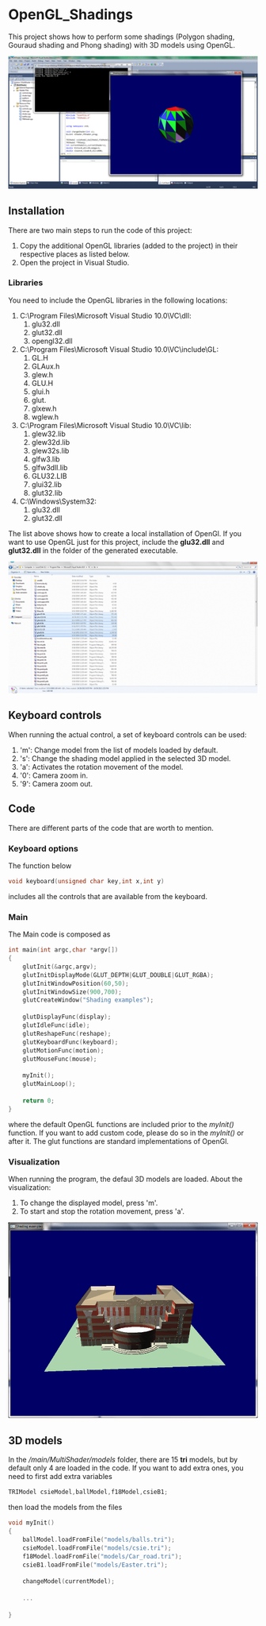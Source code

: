 # OpenGL_Shadings

This project shows how to perform some shadings (Polygon shading, Gouraud shading and Phong shading) with 3D models using OpenGL.

![demo](/images/demo01.gif?raw=true)

## Installation

There are two main steps to run the code of this project:
1. Copy the additional OpenGL libraries (added to the project) in their respective places as listed below.
2. Open the project in Visual Studio. 

### Libraries

You need to include the OpenGL libraries in the following locations:
1. C:\Program Files\Microsoft Visual Studio 10.0\VC\dll:
	1. glu32.dll
	2. glut32.dll
	3. opengl32.dll
2. C:\Program Files\Microsoft Visual Studio 10.0\VC\include\GL:
	1. GL.H
	2. GLAux.h
	3. glew.h
	4. GLU.H
	5. glui.h
	6. glut.
	7. glxew.h
	8. wglew.h
3. C:\Program Files\Microsoft Visual Studio 10.0\VC\lib:
	1. glew32.lib
	2. glew32d.lib
	3. glew32s.lib
	4. glfw3.lib
	5. glfw3dll.lib
	6. GLU32.LIB
	7. glui32.lib
	8. glut32.lib
4. C:\Windows\System32:
	1. glu32.dll
	2. glut32.dll

The list above shows how to create a local installation of OpenGl. If you want to use OpenGL just for this project, include the **glu32.dll** and **glut32.dll** in the folder of the generated executable.

![lib01](/images/lib/demo-lib.gif?raw=true)

## Keyboard controls

When running the actual control, a set of keyboard controls can be used:
1. 'm': Change model from the list of models loaded by default.
2. 's': Change the shading model applied in the selected 3D model.
3. 'a': Activates the rotation movement of the model.
4. '0': Camera zoom in.
5. '9': Camera zoom out.

## Code

There are different parts of the code that are worth to mention.

### Keyboard options

The function below
```c++
void keyboard(unsigned char key,int x,int y)
```
includes all the controls that are available from the keyboard.

### Main

The Main code is composed as
```c++
int main(int argc,char *argv[])
{
    glutInit(&argc,argv);
    glutInitDisplayMode(GLUT_DEPTH|GLUT_DOUBLE|GLUT_RGBA);
    glutInitWindowPosition(60,50);
    glutInitWindowSize(900,700);
    glutCreateWindow("Shading examples");

    glutDisplayFunc(display);
    glutIdleFunc(idle);
    glutReshapeFunc(reshape);
    glutKeyboardFunc(keyboard);
    glutMotionFunc(motion);
    glutMouseFunc(mouse);
    
    myInit();
    glutMainLoop();
        
    return 0;
}
```
where the default OpenGL functions are included prior to the *myInit()* function. If you want to add custom code, please do so in the *myInit()* or after it. The glut functions are standard implementations of OpenGl.

### Visualization

When running the program, the defaul 3D models are loaded. About the visualization:
1. To change the displayed model, press 'm'.
2. To start and stop the rotation movement, press 'a'.

![demo2](/images/demo02.gif?raw=true)

## 3D models

In the */main/MultiShader/models* folder, there are 15 **tri** models, but by default only 4 are loaded in the code. If you want to add extra ones, you need to first add extra variables

```c++
TRIModel csieModel,ballModel,f18Model,csieB1;
```
then load the models from the files
```c++
void myInit()
{
	ballModel.loadFromFile("models/balls.tri");
	csieModel.loadFromFile("models/csie.tri");
	f18Model.loadFromFile("models/Car_road.tri");
	csieB1.loadFromFile("models/Easter.tri");

	changeModel(currentModel);

	...

}
```